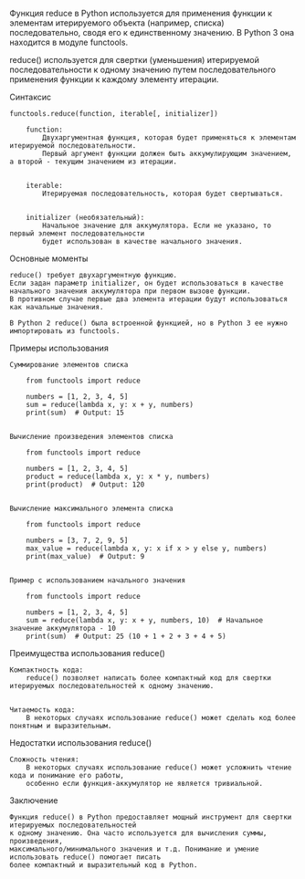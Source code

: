 

Функция reduce в Python используется для применения функции к элементам итерируемого объекта
(например, списка) последовательно, сводя его к единственному значению. В Python 3 она находится в модуле functools.

reduce() используется для свертки (уменьшения) итерируемой последовательности к одному значению 
путем последовательного применения функции к каждому элементу итерации.


Синтаксис
    
    functools.reduce(function, iterable[, initializer])
    
        function:
            Двухаргументная функция, которая будет применяться к элементам итерируемой последовательности. 
            Первый аргумент функции должен быть аккумулирующим значением, а второй - текущим значением из итерации.
        
        
        iterable:
            Итерируемая последовательность, которая будет свертываться.
        

        initializer (необязательный):
            Начальное значение для аккумулятора. Если не указано, то первый элемент последовательности 
            будет использован в качестве начального значения.



Основные моменты

    reduce() требует двухаргументную функцию.
    Если задан параметр initializer, он будет использоваться в качестве 
    начального значения аккумулятора при первом вызове функции. 
    В противном случае первые два элемента итерации будут использоваться как начальные значения.
    
    В Python 2 reduce() была встроенной функцией, но в Python 3 ее нужно импортировать из functools.



Примеры использования
    
    Суммирование элементов списка

        from functools import reduce
        
        numbers = [1, 2, 3, 4, 5]
        sum = reduce(lambda x, y: x + y, numbers)
        print(sum)  # Output: 15


    Вычисление произведения элементов списка
        
        from functools import reduce
        
        numbers = [1, 2, 3, 4, 5]
        product = reduce(lambda x, y: x * y, numbers)
        print(product)  # Output: 120

    
    Вычисление максимального элемента списка

        from functools import reduce
        
        numbers = [3, 7, 2, 9, 5]
        max_value = reduce(lambda x, y: x if x > y else y, numbers)
        print(max_value)  # Output: 9

    
    Пример с использованием начального значения
     
        from functools import reduce
        
        numbers = [1, 2, 3, 4, 5]
        sum = reduce(lambda x, y: x + y, numbers, 10)  # Начальное значение аккумулятора - 10
        print(sum)  # Output: 25 (10 + 1 + 2 + 3 + 4 + 5)



Преимущества использования reduce()

    Компактность кода:
        reduce() позволяет написать более компактный код для свертки итерируемых последовательностей к одному значению.
    

    Читаемость кода:
        В некоторых случаях использование reduce() может сделать код более понятным и выразительным.



Недостатки использования reduce()

    Сложность чтения:
        В некоторых случаях использование reduce() может усложнить чтение кода и понимание его работы,
        особенно если функция-аккумулятор не является тривиальной.



Заключение

    Функция reduce() в Python предоставляет мощный инструмент для свертки итерируемых последовательностей
    к одному значению. Она часто используется для вычисления суммы, произведения, 
    максимального/минимального значения и т.д. Понимание и умение использовать reduce() помогает писать 
    более компактный и выразительный код в Python.
